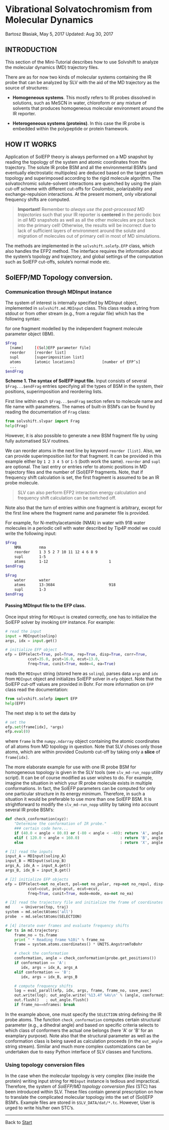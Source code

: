 Vibrational Solvatochromism from Molecular Dynamics
===================================================

Bartosz Błasiak, May 5, 2017  Updated: Aug 30, 2017

INTRODUCTION
------------

This section of the Mini-Tutorial describes how to use Solvshift
to analyze the molecular dynamics (MD) trajectory files. 

There are as for now two kinds of molecular systems containing
the IR probe that can be
analyzed by SLV with the aid of the MD trajectory as the source of
structures:

 - **Homogeneous systems**. This mostly refers to IR probes dissolved
   in solutions, such as MeSCN in water, chloroform or any mixture of solvents
   that produces homogeneous molecular environment around the IR reporter.

 - **Heterogeneous systems (proteins)**. In this case the IR probe is embedded
   within the polypeptide or protein framework.

HOW IT WORKS
------------

Application of SolEFP theory is always performed on a MD snapshot by reading 
the topology of the system and atomic coordinates from the trajectory. The solute IR probe
BSM and all the environmental BSM’s (and eventually electrostatic multipoles) are
deduced based on the target system topology and
superimposed according to the rigid molecule algorithm.
The solvatochromic solute-solvent interactions are quenched by using the plain cut-off scheme
with different cut-offs for Coulombic, polarizability and exchange-repulsion interactions.
At the present moment, only vibrational frequency shifts are computed.

> **Important!** Remember to *always use the post-processed MD trajectories* such that
> your IR reporter is **centered** in the periodic box in *all* MD snapshots as well
> as all the other molecules are put back into the primary cell! Otherwise,
> the results will be incorrect due to lack of sufficient layers of environment around the solute
> and migration of molecules out of primary cell
> in most of MD simulations.

The methods are implemented in the `solvshift.solefp.EFP` class, which also handles the EFP2 method.
The interface requires the information about the system’s topology and trajectory, and global settings of the computation
such as SolEFP cut-offs, solute’s normal mode etc.

## SolEFP/MD Topology conversion.

### Communication through MDInput instance

The system of interest is internally specified by MDInput object, implemented
in `solvshift.md.MDInput` class. This class reads a string from stdout or from other stream
(e.g., from a regular file) which has the following syntax:

for one fragment modelled by the
independent fragment molecule parameter object (IBM).
```sh
$Frag
  [name]     [(Sol)EFP parameter file]
  reorder    [reorder list]
  supl       [superimposition list]
  atoms      [atomic locations]            [number of EFP’s]
  ...
$endFrag
```
**Scheme 1. The syntax of SolEFP input file.** Input consists of several `$Frag...$endFrag` entries
specifying all the types of BSM in the system, their positions, superimposition and reordering lists.

First line within each `$Frag...$endFrag` section refers to molecule name and file name with parameters. 
The names of built-in BSM’s can be found by reading the documentation of `Frag` class:
```python
from solvshift.slvpar import Frag
help(Frag)
```
However, it is also possible to generate a new BSM fragment file
by using fully automatised SLV routines.

We can reorder atoms in the next line
by keyword `reorder [list]`. Also, we can provide 
superimposition list for that fragment. It can be
provided in this example either by `1 2 3 4 5`
or `1-5` (both work the same). `reorder` and `supl` are
optional. The last entry or entries refer to atomic positions in MD trajectory 
files and the number of
(Sol)EFP fragments. Note, that if frequency shift calculation is set, the first fragment
is assumed to be an IR probe molecule.

> SLV can also perform
> EFP2 interaction energy calculation and frequency shift calculation
> can be switched off.

Note also that the turn of entries within one fragment is
arbitrary, except for the first line where the fragment name and parameter file is provided.

For example, for N-methylacetamide (NMA) in water with 918 water molecules in a periodic cell
with water described by Tip4P model we could 
write the following input:

```sh
$Frag
    NMA        nma                                
    reorder    1 3 5 2 7 10 11 12 4 6 8 9
    supl       1-5
    atoms      1-12                           1
$endFrag                                          
                                                  
$Frag                                             
    water      water
    atoms      13-3684                        918
    supl       1-3
$endFrag
```

#### Passing MDInput file to the EFP class.

Once input string for `MDInput` is created correctly, one has to
initialize the SolEFP solver by invoking `EFP` instance. For example:

```python
# read the input
input = MDInput(solinp)
args, idx = input.get()

# initialize EFP object
efp = EFP(elect=True, pol=True, rep=True, disp=True, corr=True,
          ccut=35.0, pcut=16.0, ecut=13.0,
          freq=True, cunit=True, mode=4, ea=True)
```
reads the `MDInput` string (stored here as `solinp`), parses
data `args` and `idx` from `MDInput` object
and initializes SolEFP solver in `efp` object. Note that the SolEFP cut-off 
values are provided in Bohr. For more information on `EFP` class
read the documentation:
```python
from solvshift.solefp import EFP
help(EFP)
```

The next step is to set the data by
```python
# set the 
efp.set(frame[idx], *args)
efp.eval(0)
```
where `frame` is the `numpy.ndarray` object containing the atomic coordinates
of all atoms from MD topology in question. Note that SLV choses only those atoms,
which are within provided Coulomb cut-off by taking only a **slice** of `frame[idx]`.

The more elaborate example for use with one IR probe BSM for homogeneous topology
is given in the SLV tools (see `slv_md-run_nopp` utility script). It can be of course
modified as user wishes to do. For example, imagine the situation in which your IR probe
molecule exists in multiple conformations. In fact, the SolEFP parameters can be computed
for only one particular structure in its energy minimum. Therefore, in such a situation
it would be preferable to use more than one SolEFP BSM. It is strightforward to modify
the `slv_md-run_nopp` utility by taking into account several IR probe BSM’s:

```python
def check_conformation(xyz):
    "Determine the conformation of IR probe."
    ### certain code here...
    if (40.0 < angle < 80.0) or (-80 < angle < -40): return 'A', angle
    elif ( 120.0 < angle < 160.0)                  : return 'B', angle
    else                                           : return 'X', angle

# [1] read the inputs
input_A = MDInput(solinp_A)
input_B = MDInput(solinp_B)
args_A, idx_A = input_A.get()
args_B, idx_B = input_B.get()

# [2] initialize EFP objects
efp = EFP(elect=not no_elect, pol=not no_polar, rep=not no_repul, disp=not no_disp, corr=not no_correc,
          ccut=ccut, pcut=pcut, ecut=ecut,
          freq=True, cunit=True, mode=mode, ea=not no_ea)

# [3] read the trajectory file and initialize the frame of coordinates
md     = Universe(top, traj)
system = md.selectAtoms('all')
probe  = md.selectAtoms(SELECTION)

# [4] iterate over frames and evaluate frequency shifts
for ts in md.trajectory:
    frame_no = ts.frame
    print " * Reading frame %10i" % frame_no           
    frame = system.atoms.coordinates() * UNITS.AngstromToBohr

    # check the conformation
    conformation, angle = check_conformation(probe.get_positions())
    if conformation == 'A': 
       idx, args = idx_A, args_A
    elif conformation == 'B':
       idx, args = idx_B, args_B

    # compute frequency shifts
    log = eval_parall(efp, idx, args, frame, frame_no, save_avec)
    out.write(log); out_angle.write('%13.4f %4s\n' % (angle, conformation))
    out.flush()   ; out_angle.flush()
    if frame_no==nframes: break
```
In the example above, one must specify the `SELECTION` string defining
the IR probe atoms. The function `check_conformation` computes certain
structural parameter (e.g., a dihedral angle) and based on specific criteria
selects to which class of conformers the actual one belongs (here 'A' or 'B'
for an examplary purpose). Note also that the structural parameter as well as the
conformation class is being saved as calculation proceeds (in the `out_angle` string stream).
Similar and much more complex customizations can be undertaken due to easy Python interface
of SLV classes and functions.

### Using topology conversion files

In the case when the molecular topology is very complex (like inside the protein)
writing input string for `MDInput` instance is tedious and impractical.
Therefore, the system of *SolEFP/MD topology conversion files* (STC) has been introduced within SLV.
These files contain general prescription on how to translate the complicated molecular
topology into the set of (Sol)EFP BSM’s. Example files are stored in `$SLV_DATA/dat/*.tc`.
However, User is urged to write his/her own STC’s.



*******
Back to [Start](https://github.com/globulion/slv/tree/master/doc/tutor/README.md)

